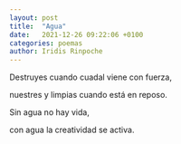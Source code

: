 ```yaml
---
layout: post
title:  "Agua"
date:   2021-12-26 09:22:06 +0100
categories: poemas
author: Iridis Rinpoche
---
```


Destruyes cuando cuadal viene con fuerza,

nuestres y limpias cuando está en reposo.

Sin agua no hay vida,

con agua la creatividad se activa.


